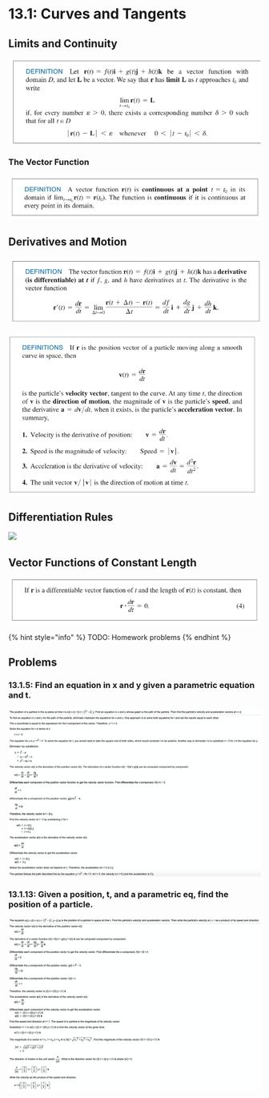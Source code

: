 # 13.1: Curves and Tangents

## Limits and Continuity

![](<../../../../.gitbook/assets/image (292).png>)

### The Vector Function

![](<../../../../.gitbook/assets/image (293).png>)

## Derivatives and Motion

![](<../../../../.gitbook/assets/image (294).png>)

![](<../../../../.gitbook/assets/image (295).png>)

## Differentiation Rules

![](<../../../../.gitbook/assets/image (259) (1) (1).png>)

## Vector Functions of Constant Length

![](<../../../../.gitbook/assets/image (296).png>)

{% hint style="info" %}
TODO: Homework problems
{% endhint %}

## Problems

### 13.1.5: Find an equation in x and y given a parametric equation and t.

![](<../../../../.gitbook/assets/image (307).png>)

### 13.1.13: Given a position, t, and a parametric eq, find the position of a particle.

![](<../../../../.gitbook/assets/image (308).png>)
